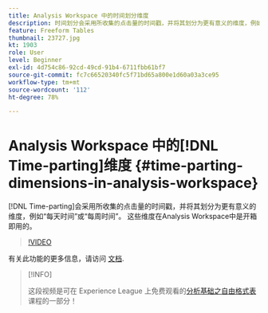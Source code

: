 ```yaml
---
title: Analysis Workspace 中的时间划分维度
description: 时间划分会采用所收集的点击量的时间戳，并将其划分为更有意义的维度，例如“每天时间”或“每周时间”。 这些维度在Analysis Workspace中是开箱即用的。
feature: Freeform Tables
thumbnail: 23727.jpg
kt: 1903
role: User
level: Beginner
exl-id: 4d754c86-92cd-49cd-91b4-6711fbb61bf7
source-git-commit: fc7c66520340fc5f71bd65a800e1d60a03a3ce95
workflow-type: tm+mt
source-wordcount: '112'
ht-degree: 78%

---
```


# Analysis Workspace 中的[!DNL Time-parting]维度 {#time-parting-dimensions-in-analysis-workspace}

[!DNL Time-parting]会采用所收集的点击量的时间戳，并将其划分为更有意义的维度，例如“每天时间”或“每周时间”。 这些维度在Analysis Workspace中是开箱即用的。

>[!VIDEO](https://video.tv.adobe.com/v/23727/?quality=12&learn=on)

有关此功能的更多信息，请访问 [文档](https://experienceleague.adobe.com/docs/analytics/analyze/analysis-workspace/components/dimensions/time-parting-dimensions.html?lang=zh-Hans).

>[!INFO]
>
> 这段视频是可在 Experience League 上免费观看的[分析基础之自由格式表](https://experienceleague.adobe.com/?recommended=Analytics-U-1-2020.3)课程的一部分！
